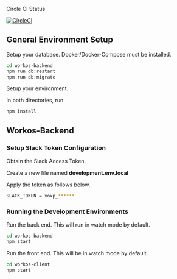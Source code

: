 Circle CI Status

[![CircleCI](https://circleci.com/gh/endurance/slack-integration-test/tree/master.svg?style=svg)](https://circleci.com/gh/endurance/slack-integration-test/tree/master)

## General Environment Setup
Setup your database. Docker/Docker-Compose must be installed.

```bash
cd workos-backend
npm run db:restart
npm run db:migrate
```

Setup your environment. 

In both directories, run 
```bash
npm install
```

## Workos-Backend
### Setup Slack Token Configuration
Obtain the Slack Access Token.

Create a new file named **development.env.local**

Apply the token as follows below. 
```bash
SLACK_TOKEN = xoxp_******
```

### Running the Development Environments
Run the back end. This will run in watch mode by default.
```bash
cd workos-backend
npm start
```

Run the front end. This will be in watch mode by default.
```bash
cd workos-client
npm start
```
